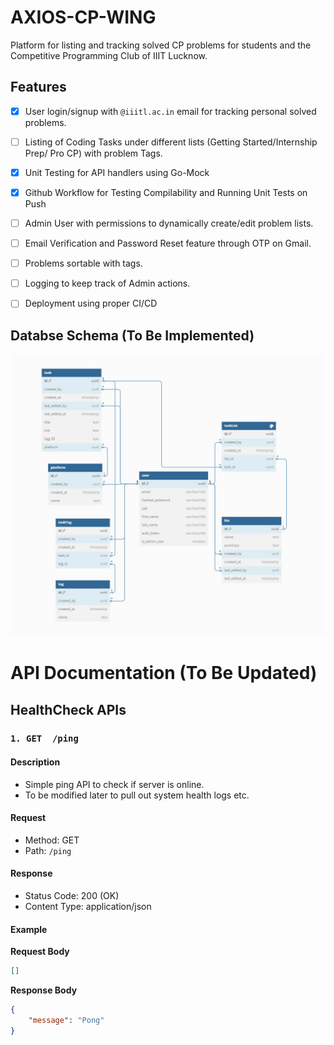 # AXIOS-CP-WING
Platform for listing and tracking solved CP problems for students and the Competitive Programming Club of IIIT Lucknow.

## Features
- [x] User login/signup with `@iiitl.ac.in` email for tracking personal solved problems.
- [ ] Listing of Coding Tasks under different lists (Getting Started/Internship Prep/ Pro CP) with problem Tags.
- [X] Unit Testing for API handlers using Go-Mock
- [X] Github Workflow for Testing Compilability and Running Unit Tests on Push
- [ ] Admin User with permissions to dynamically create/edit problem lists.
- [ ] Email Verification and Password Reset feature through OTP on Gmail.
- [ ] Problems sortable with tags.
- [ ] Logging to keep track of Admin actions. 

- [ ] Deployment using proper CI/CD  


## Databse Schema (To Be Implemented)
![DB Schema](./resources/images/DB%20Schema.jpg)



# API Documentation (To Be Updated)



## HealthCheck APIs


### `1. GET  /ping`

#### Description

- Simple ping API to check if server is online.
- To be modified later to pull out system health logs etc.


#### Request

- Method: GET
- Path: `/ping`

#### Response

- Status Code: 200 (OK)
- Content Type: application/json


#### Example
**Request Body**
```json
[]
```

**Response Body**
```json
{
    "message": "Pong"
}
```

<!-- ### User Creation/Authentication
> **/user/signup**

> **/userlogin**


### User Actions (Authed endpoints)

### Admin User Actions (Authed endpoints) -->
